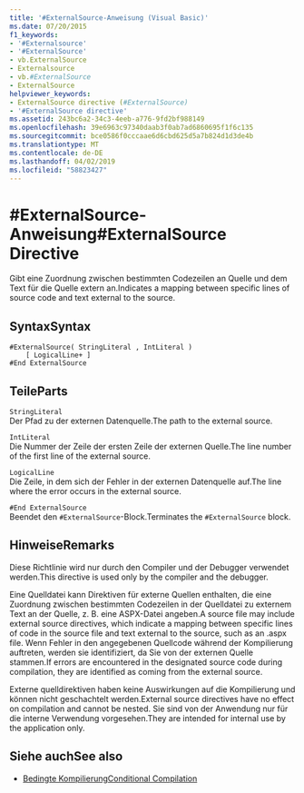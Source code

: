 ```yaml
---
title: '#ExternalSource-Anweisung (Visual Basic)'
ms.date: 07/20/2015
f1_keywords:
- '#Externalsource'
- '#ExternalSource'
- vb.ExternalSource
- Externalsource
- vb.#ExternalSource
- ExternalSource
helpviewer_keywords:
- ExternalSource directive (#ExternalSource)
- '#ExternalSource directive'
ms.assetid: 243bc6a2-34c3-4eeb-a776-9fd2bf988149
ms.openlocfilehash: 39e6963c97340daab3f0ab7ad6860695f1f6c135
ms.sourcegitcommit: bce0586f0cccaae6d6cbd625d5a7b824d1d3de4b
ms.translationtype: MT
ms.contentlocale: de-DE
ms.lasthandoff: 04/02/2019
ms.locfileid: "58823427"
---
```

# <a name="externalsource-directive"></a><span data-ttu-id="0cda1-102">#ExternalSource-Anweisung</span><span class="sxs-lookup"><span data-stu-id="0cda1-102">#ExternalSource Directive</span></span>
<span data-ttu-id="0cda1-103">Gibt eine Zuordnung zwischen bestimmten Codezeilen an Quelle und dem Text für die Quelle extern an.</span><span class="sxs-lookup"><span data-stu-id="0cda1-103">Indicates a mapping between specific lines of source code and text external to the source.</span></span>  
  
## <a name="syntax"></a><span data-ttu-id="0cda1-104">Syntax</span><span class="sxs-lookup"><span data-stu-id="0cda1-104">Syntax</span></span>  
  
```  
#ExternalSource( StringLiteral , IntLiteral )  
    [ LogicalLine+ ]  
#End ExternalSource  
```  
  
## <a name="parts"></a><span data-ttu-id="0cda1-105">Teile</span><span class="sxs-lookup"><span data-stu-id="0cda1-105">Parts</span></span>  
 `StringLiteral`  
 <span data-ttu-id="0cda1-106">Der Pfad zu der externen Datenquelle.</span><span class="sxs-lookup"><span data-stu-id="0cda1-106">The path to the external source.</span></span>  
  
 `IntLiteral`  
 <span data-ttu-id="0cda1-107">Die Nummer der Zeile der ersten Zeile der externen Quelle.</span><span class="sxs-lookup"><span data-stu-id="0cda1-107">The line number of the first line of the external source.</span></span>  
  
 `LogicalLine`  
 <span data-ttu-id="0cda1-108">Die Zeile, in dem sich der Fehler in der externen Datenquelle auf.</span><span class="sxs-lookup"><span data-stu-id="0cda1-108">The line where the error occurs in the external source.</span></span>  
  
 `#End ExternalSource`  
 <span data-ttu-id="0cda1-109">Beendet den `#ExternalSource`-Block.</span><span class="sxs-lookup"><span data-stu-id="0cda1-109">Terminates the `#ExternalSource` block.</span></span>  
  
## <a name="remarks"></a><span data-ttu-id="0cda1-110">Hinweise</span><span class="sxs-lookup"><span data-stu-id="0cda1-110">Remarks</span></span>  
 <span data-ttu-id="0cda1-111">Diese Richtlinie wird nur durch den Compiler und der Debugger verwendet werden.</span><span class="sxs-lookup"><span data-stu-id="0cda1-111">This directive is used only by the compiler and the debugger.</span></span>  
  
 <span data-ttu-id="0cda1-112">Eine Quelldatei kann Direktiven für externe Quellen enthalten, die eine Zuordnung zwischen bestimmten Codezeilen in der Quelldatei zu externem Text an der Quelle, z. B. eine ASPX-Datei angeben.</span><span class="sxs-lookup"><span data-stu-id="0cda1-112">A source file may include external source directives, which indicate a mapping between specific lines of code in the source file and text external to the source, such as an .aspx file.</span></span> <span data-ttu-id="0cda1-113">Wenn Fehler in den angegebenen Quellcode während der Kompilierung auftreten, werden sie identifiziert, da Sie von der externen Quelle stammen.</span><span class="sxs-lookup"><span data-stu-id="0cda1-113">If errors are encountered in the designated source code during compilation, they are identified as coming from the external source.</span></span>  
  
 <span data-ttu-id="0cda1-114">Externe quelldirektiven haben keine Auswirkungen auf die Kompilierung und können nicht geschachtelt werden.</span><span class="sxs-lookup"><span data-stu-id="0cda1-114">External source directives have no effect on compilation and cannot be nested.</span></span> <span data-ttu-id="0cda1-115">Sie sind von der Anwendung nur für die interne Verwendung vorgesehen.</span><span class="sxs-lookup"><span data-stu-id="0cda1-115">They are intended for internal use by the application only.</span></span>  
  
## <a name="see-also"></a><span data-ttu-id="0cda1-116">Siehe auch</span><span class="sxs-lookup"><span data-stu-id="0cda1-116">See also</span></span>

- [<span data-ttu-id="0cda1-117">Bedingte Kompilierung</span><span class="sxs-lookup"><span data-stu-id="0cda1-117">Conditional Compilation</span></span>](../../../visual-basic/programming-guide/program-structure/conditional-compilation.md)
